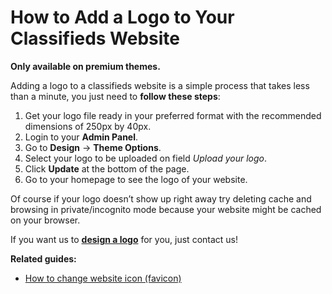 # How to Add a Logo to Your Classifieds Website


  
**Only available on premium themes.** 

Adding a logo to a classifieds website is a simple process that takes less than a minute, you just need to  **follow these steps**:

1.  Get your logo file ready in your preferred format with the recommended dimensions of 250px by 40px.
2.  Login to your **Admin Panel**.
3.  Go to  **Design**  ->  **Theme Options**.
4.  Select your logo to be uploaded on field  _Upload your logo_.
5.  Click  **Update**  at the bottom of the page.
6.  Go to your homepage to see the logo of your website.

  Of course if your logo doesn’t show up right away try deleting cache and browsing in private/incognito mode because your website might be cached on your browser.

If you want us to  **[design a logo](http://selfhosted.yclas.com/services/logo-for-your-site.html)**  for you, just contact us!

  
**Related guides:**

-   [How to change website icon (favicon)](Appearance-change-website-icon.md)
